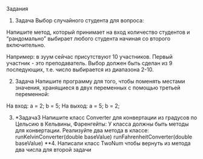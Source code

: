 
Задания

1. Задача Выбор случайного студента для вопроса:

Напишите метод, который принимает на вход количество студентов и
“рандомально” выбирает любого студента начиная со второго включительно.

Например: в зуум сейчас присутствуют 10 участников.
Первый участник - это преподаватель. 
Выбор должен быть сделан из 9 последующих, т.е. число выбирается из диапазона 2-10.

2. Задача Напишите программу для того, чтобы поменять местами значения,
хранящиеся в двух переменных с помощью третьей переменной:

На вход: а = 2; b = 5;
На выход: a = 5; b = 2;

3. *Задача3
   Напишите класс Converter для конвертации из градусов по Цельсию в Кельвины​, ​Фаренгейты:
   У класса должны быть методы для конвертации.
   Реализуйте два метода в классе:
   runKelvinConverter(double baseValue)
   runFahrenheitConverter(double baseValue)
**4. Написали класс TwoNum чтобы вернуть из метода два числа для второй задачи
